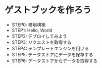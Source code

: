 # ゲストブックを作ろう

* STEP0: 環境構築
* STEP1: Hello, World
* STEP2: デプロイしてみよう
* STEP3: リクエストを取得する
* STEP4: テンプレートエンジンを用いる
* STEP5: データストアにデータを保存する
* STEP6: データストアからデータを取得する
